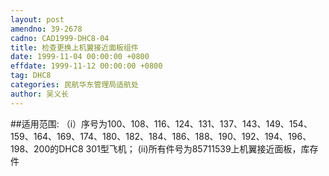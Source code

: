 ```yaml
---
layout: post
amendno: 39-2678
cadno: CAD1999-DHC8-04
title: 检查更换上机翼接近面板组件
date: 1999-11-04 00:00:00 +0800
effdate: 1999-11-12 00:00:00 +0800
tag: DHC8
categories: 民航华东管理局适航处
author: 吴义长
---
```


##适用范围:
（i）序号为100、108、116、124、131、137、143、149、154、159、164、169、174、180、182、184、186、188、190、192、194、196、198、200的DHC8 301型飞机；
(ii)所有件号为85711539上机翼接近面板，库存件

